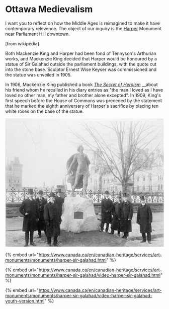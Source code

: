 # Ottawa Medievalism

I want you to reflect on how the Middle Ages is reimagined to make it have contemporary relevence. The object of our inquiry is the [Harper](https://en.wikipedia.org/wiki/Henry_Albert_Harper) Monument near Parliament Hill downtown. 

\[from wikipedia\]

Both Mackenzie King and Harper had been fond of Tennyson's Arthurian works, and Mackenzie King decided that Harper would be honoured by a statue of Sir Galahad outside the parliament buildings, with the quote cut into the stone base. Sculptor Ernest Wise Keyser was commissioned and the statue was unveiled in 1905.

In 1906, Mackenzie King published a book [_The Secret of Heroism_](https://archive.org/details/secretofheroismm00kinguoft/page/n7/mode/2up) __about his friend whom he recalled in his diary entries as "the man I loved as I have loved no other man, my father and brother alone excepted". In 1909, King's first speech before the House of Commons was preceded by the statement that he marked the eighth anniversary of Harper's sacrifice by placing ten white roses on the base of the statue.

![Mackenzie King at the unveiling of the Sir Galahad statue \(1905\)  ](../../.gitbook/assets/unveiling_of_the_henry_a._harper_memorial-_ottawa.jpg)

{% embed url="https://www.canada.ca/en/canadian-heritage/services/art-monuments/monuments/harper-sir-galahad.html" %}

{% embed url="https://www.canada.ca/en/canadian-heritage/services/art-monuments/monuments/harper-sir-galahad/video-harper-sir-galahad.html" %}

{% embed url="https://www.canada.ca/en/canadian-heritage/services/art-monuments/monuments/harper-sir-galahad/video-harper-sir-galahad-youth-version.html" %}



